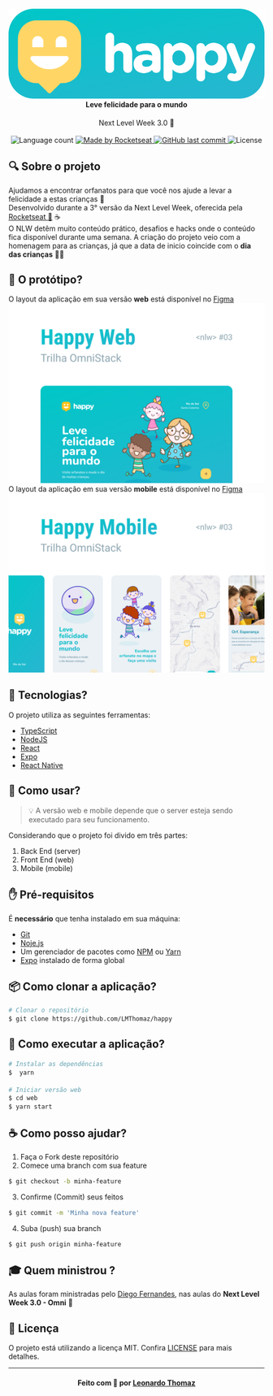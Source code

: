 <h4 align="center">
    <img alt="" src=".github/logo.png" />
    <br/>
    Leve felicidade para o mundo
    <br/>
</h4>

<p align="center">
  Next Level Week 3.0 🚀
  <br>
  <br>

  <img alt="Language count" src="https://img.shields.io/github/repo-size/LMThomaz/happy"/>

  <a href="https://rocketseat.com.br">
    <img alt="Made by Rocketseat" src="https://img.shields.io/badge/made%20by-Rocketseat-%237519C1"/>
  </a>

  <a href="https://github.com/LMThomaz/happy/commits/master">
    <img alt="GitHub last commit" src="https://img.shields.io/github/last-commit/LMThomaz/happy"/>
  </a>

  <img alt="License" src="https://img.shields.io/github/license/LMThomaz/happy"/>
</p>

## :mag: Sobre o projeto

Ajudamos a encontrar orfanatos para que você nos ajude a levar a felicidade a estas crianças :basketball:  
Desenvolvido durante a 3° versão da Next Level Week, oferecida pela [Rocketseat :rocket:][url-rocketseat] :coffee:  
O NLW detêm muito conteúdo prático, desafios e hacks onde o conteúdo fica disponível durante uma semana.
A criação do projeto veio com a homenagem para as crianças, já que a data de inicio coincide com o **dia das crianças** :boy::baby:

## :art: O protótipo?

O layout da aplicação em sua versão **web** está disponível no [Figma][url-figma]  
![Capa Happy Web](.github/capaWeb.png)
O layout da aplicação em sua versão **mobile** está disponível no [Figma][url-figma-mobile]  
![Capa Happy Mobile](.github/capaMobile.png)

## :hammer: Tecnologias?

O projeto utiliza as seguintes ferramentas:

- [TypeScript][url-ts]
- [NodeJS][url-node]
- [React][url-react]
- [Expo][url-expo]
- [React Native][url-react-native]

## :electric_plug: Como usar?

> :bulb: A versão web e mobile depende que o server esteja sendo executado para seu funcionamento.

Considerando que o projeto foi divido em três partes:

1. Back End (server)
2. Front End (web)
3. Mobile (mobile)

## :hand: Pré-requisitos

É **necessário** que tenha instalado em sua máquina:

- [Git][url-git]
- [Noje.js][url-node]
- Um gerenciador de pacotes como [NPM][url-npm] ou [Yarn][url-yarn]
- [Expo][url-expo] instalado de forma global

## :package: Como clonar a aplicação?

```bash
# Clonar o repositório
$ git clone https://github.com/LMThomaz/happy
```

## :rocket: Como executar a aplicação?

```bash
# Instalar as dependências
$  yarn

# Iniciar versão web
$ cd web
$ yarn start

```

## :coffee: Como posso ajudar?

1. Faça o Fork deste repositório
2. Comece uma branch com sua feature

```bash
$ git checkout -b minha-feature
```

3. Confirme (Commit) seus feitos

```bash
$ git commit -m 'Minha nova feature'
```

4. Suba (push) sua branch

```bash
$ git push origin minha-feature
```

## :mortar_board: Quem ministrou ?

As aulas foram ministradas pelo [Diego Fernandes][diego], nas aulas do **Next Level Week 3.0 - Omni** :rocket:

## :page_with_curl: Licença

O projeto está utilizando a licença MIT. Confira [LICENSE][license] para mais detalhes.

---

<h4 align="center">
Feito com 💜 por <a href="https://www.linkedin.com/in/leonardo-thomaz/" target="_blank">Leonardo Thomaz</a>
</h4>
 
[url-figma]: https://www.figma.com/file/8g3zo5YlyDg305i1hnTCjs/Happy-Web-Copy?node-id=0%3A1
[url-figma-mobile]: https://www.figma.com/file/ftqOMhbzn11JLrDNBbIylY/Happy-Mobile-Copy?node-id=0%3A1
[url-ts]: https://www.typescriptlang.org/
[url-node]: https://nodejs.org/pt-br/
[url-react]: https://reactjs.org/
[url-react-native]: https://reactnative.dev/
[url-expo]: https://expo.io/
[url-rocketseat]: https://rocketseat.com.br/
[url-git]: https://git-scm.com/
[url-vs]: https://code.visualstudio.com/
[url-npm]: https://www.npmjs.com/
[url-yarn]: https://yarnpkg.com/
[diego]: https://github.com/diego3g
[license]: https://github.com/LMThomaz/happy/blob/master/LICENSE.md
